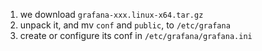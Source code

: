 1. we download `grafana-xxx.linux-x64.tar.gz`
2. unpack it, and mv `conf`   and `public`, to `/etc/grafana`
3. create or configure its conf in `/etc/grafana/grafana.ini`